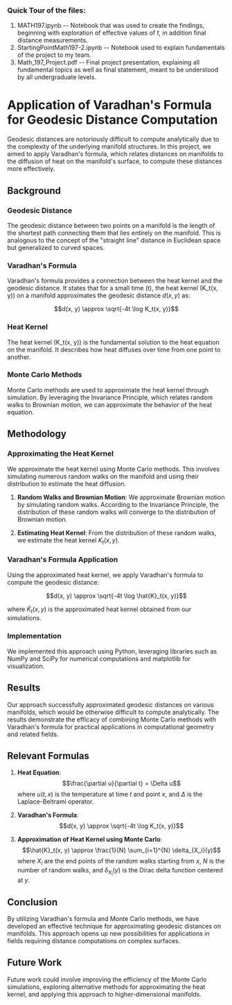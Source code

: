 ### Quick Tour of the files:

1. MATH197.ipynb -- 
   Notebook that was used to create the findings, beginning with exploration of effective values of $t$, in addition final distance measurements.
2. StartingPointMath197-2.ipynb -- 
   Notebook used to explain fundamentals of the project to my team.
3. Math_197_Project.pdf -- 
   Final project presentation, explaining all fundamental topics as well as final statement, meant to be understood by all undergraduate levels. 





# Application of Varadhan's Formula for Geodesic Distance Computation

Geodesic distances are notoriously difficult to compute analytically due to the complexity of the underlying manifold structures. In this project, we aimed to apply Varadhan's formula, which relates distances on manifolds to the diffusion of heat on the manifold's surface, to compute these distances more effectively.

## Background

### Geodesic Distance
The geodesic distance between two points on a manifold is the length of the shortest path connecting them that lies entirely on the manifold. This is analogous to the concept of the "straight line" distance in Euclidean space but generalized to curved spaces.

### Varadhan's Formula
Varadhan's formula provides a connection between the heat kernel and the geodesic distance. It states that for a small time \(t\), the heat kernel \(K_t(x, y)\) on a manifold approximates the geodesic distance $d(x, y)$ as:

$$d(x, y) \approx \sqrt{-4t \log K_t(x, y)}$$

### Heat Kernel
The heat kernel \(K_t(x, y)\) is the fundamental solution to the heat equation on the manifold. It describes how heat diffuses over time from one point to another.

### Monte Carlo Methods
Monte Carlo methods are used to approximate the heat kernel through simulation. By leveraging the Invariance Principle, which relates random walks to Brownian motion, we can approximate the behavior of the heat equation.

## Methodology

### Approximating the Heat Kernel
We approximate the heat kernel using Monte Carlo methods. This involves simulating numerous random walks on the manifold and using their distribution to estimate the heat diffusion.

1. **Random Walks and Brownian Motion**: We approximate Brownian motion by simulating random walks. According to the Invariance Principle, the distribution of these random walks will converge to the distribution of Brownian motion.

2. **Estimating Heat Kernel**: From the distribution of these random walks, we estimate the heat kernel $K_t(x, y)$.

### Varadhan's Formula Application
Using the approximated heat kernel, we apply Varadhan's formula to compute the geodesic distance:

$$d(x, y) \approx \sqrt{-4t \log \hat{K}_t(x, y)}$$

where $\hat{K}_t(x, y)$ is the approximated heat kernel obtained from our simulations.

### Implementation
We implemented this approach using Python, leveraging libraries such as NumPy and SciPy for numerical computations and matplotlib for visualization.

## Results

Our approach successfully approximated geodesic distances on various manifolds, which would be otherwise difficult to compute analytically. The results demonstrate the efficacy of combining Monte Carlo methods with Varadhan's formula for practical applications in computational geometry and related fields.

## Relevant Formulas

1. **Heat Equation**:
   $$\frac{\partial u}{\partial t} = \Delta u$$
   where $u(t, x)$ is the temperature at time $t$ and point $x$, and $\Delta$ is the Laplace-Beltrami operator.

2. **Varadhan's Formula**:
   $$d(x, y) \approx \sqrt{-4t \log K_t(x, y)}$$

3. **Approximation of Heat Kernel using Monte Carlo**:
   $$\hat{K}_t(x, y) \approx \frac{1}{N} \sum_{i=1}^{N} \delta_{X_i}(y)$$
   where $X_i$ are the end points of the random walks starting from $x$, $N$ is the number of random walks, and $\delta_{X_i}(y)$ is the Dirac delta function centered at $y$.

## Conclusion

By utilizing Varadhan's formula and Monte Carlo methods, we have developed an effective technique for approximating geodesic distances on manifolds. This approach opens up new possibilities for applications in fields requiring distance computations on complex surfaces.

## Future Work

Future work could involve improving the efficiency of the Monte Carlo simulations, exploring alternative methods for approximating the heat kernel, and applying this approach to higher-dimensional manifolds.
